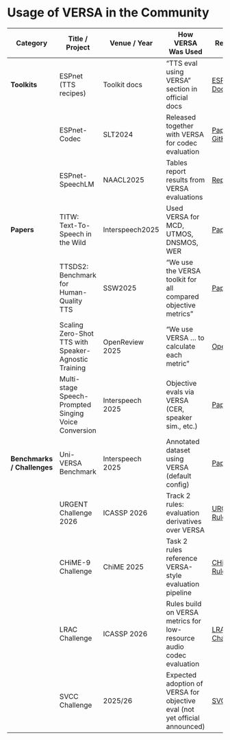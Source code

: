 # Usage of VERSA in the Community


| Category   | Title / Project | Venue / Year | How VERSA Was Used | Reference |
|------------|-----------------|--------------|--------------------|------------|
| **Toolkits** | ESPnet (TTS recipes) | Toolkit docs | “TTS eval using VERSA” section in official docs | [ESPnet TTS Docs](https://espnet.github.io/espnet/tts.html#evaluation) |
|            | ESPnet-Codec | SLT2024 | Released together with VERSA for codec evaluation | [Paper PDF](https://arxiv.org/abs/2406.08061) · [GitHub](https://github.com/espnet/espnet/tree/master/egs2/codec) |
|            | ESPnet-SpeechLM | NAACL2025 | Tables report results from VERSA evaluations | [Report PDF](https://arxiv.org/abs/2406.11059) |
| **Papers** | TITW: Text-To-Speech in the Wild | Interspeech2025 | Used VERSA for MCD, UTMOS, DNSMOS, WER | [Paper PDF](https://arxiv.org/abs/2402.04354) |
|            | TTSDS2: Benchmark for Human-Quality TTS | SSW2025 | “We use the VERSA toolkit for all compared objective metrics” | [Paper PDF](https://arxiv.org/abs/2501.01735) |
|            | Scaling Zero-Shot TTS with Speaker-Agnostic Training | OpenReview 2025 | “We use VERSA … to calculate each metric” | [OpenReview](https://openreview.net/forum?id=kD2uy8rKnS) |
|            | Multi-stage Speech-Prompted Singing Voice Conversion | Interspeech 2025 | Objective evals via VERSA (CER, speaker sim., etc.) | [Paper PDF](https://arxiv.org/abs/2503.08336) |
| **Benchmarks / Challenges** | Uni-VERSA Benchmark | Interspeech 2025 | Annotated dataset using VERSA (default config) | [Paper PDF](https://arxiv.org/abs/2505.03123) |
|            | URGENT Challenge 2026 | ICASSP 2026 | Track 2 rules: evaluation derivatives over VERSA | [URGENT Rules](https://urgent-challenge.github.io/urgent2026/track2/#rules) |
|            | CHiME-9 Challenge | ChiME 2025 | Task 2 rules reference VERSA-style evaluation pipeline | [CHiME-9 Rules](https://www.chimechallenge.org/current/task2/rules) |
|            | LRAC Challenge | ICASSP 2026 | Rules build on VERSA metrics for low-resource audio codec evaluation | [LRAC Challenge](https://crowdsourcing.cisco.com/lrac-challenge/2025/) |
|            | SVCC Challenge | 2025/26 | Expected adoption of VERSA for objective eval (not yet official announced) | [SVCC Site](https://www.vc-challenge.org/) |

